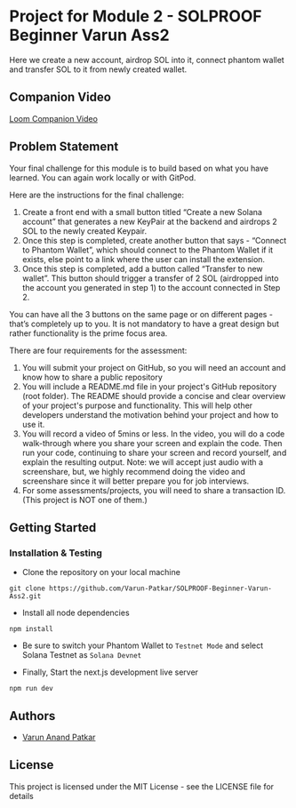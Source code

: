 # Project for Module 2 - SOLPROOF Beginner Varun Ass2

Here we create a new account, airdrop SOL into it, connect phantom wallet and transfer SOL to it from newly created wallet.

## Companion Video

[Loom Companion Video](https://www.loom.com/share/5c53b77c4af740c192868c7c6a9eebab?sid=1d09010b-2ae3-42dc-87d1-97ff080b8579)

## Problem Statement

Your final challenge for this module is to build based on what you have learned. You can again work locally or with GitPod.

Here are the instructions for the final challenge:

1. Create a front end with a small button titled “Create a new Solana account” that generates a new KeyPair at the backend and airdrops 2 SOL to the newly created Keypair.
2. Once this step is completed, create another button that says - “Connect to Phantom Wallet”, which should connect to the Phantom Wallet if it exists, else point to a link where the user can install the extension.
3. Once this step is completed, add a button called “Transfer to new wallet”. This button should trigger a transfer of 2 SOL (airdropped into the account you generated in step 1) to the account connected in Step 2.

You can have all the 3 buttons on the same page or on different pages - that’s completely up to you. It is not mandatory to have a great design but rather functionality is the prime focus area.

There are four requirements for the assessment:

1. You will submit your project on GitHub, so you will need an account and know how to share a public repository
2. You will include a README.md file in your project's GitHub repository (root folder). The README should provide a concise and clear overview of your project's purpose and functionality. This will help other developers understand the motivation behind your project and how to use it.
3. You will record a video of 5mins or less. In the video, you will do a code walk-through where you share your screen and explain the code. Then run your code, continuing to share your screen and record yourself, and explain the resulting output. Note: we will accept just audio with a screenshare, but, we highly recommend doing the video and screenshare since it will better prepare you for job interviews.
4. For some assessments/projects, you will need to share a transaction ID. (This project is NOT one of them.)

## Getting Started

### Installation & Testing

- Clone the repository on your local machine

```
git clone https://github.com/Varun-Patkar/SOLPROOF-Beginner-Varun-Ass2.git
```

- Install all node dependencies

```
npm install
```

- Be sure to switch your Phantom Wallet to `Testnet Mode` and select Solana Testnet as `Solana Devnet`

- Finally, Start the next.js development live server

```
npm run dev
```

## Authors

- [Varun Anand Patkar](https://github.com/Varun-Patkar)

## License

This project is licensed under the MIT License - see the LICENSE file for details
